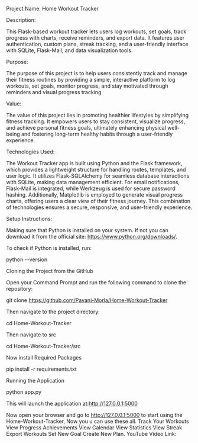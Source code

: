 Project Name: 
Home Workout Tracker

Description: 

This Flask-based workout tracker lets users log workouts, set goals, track progress with charts, receive reminders, and export data. It features user authentication, custom plans, streak tracking, and a user-friendly interface with SQLite, Flask-Mail, and data visualization tools.

Purpose:

The purpose of this project is to help users consistently track and manage their fitness routines by providing a simple, interactive platform to log workouts, set goals, monitor progress, and stay motivated through reminders and visual progress tracking.

Value:

The value of this project lies in promoting healthier lifestyles by simplifying fitness tracking. It empowers users to stay consistent, visualize progress, and achieve personal fitness goals, ultimately enhancing physical well-being and fostering long-term healthy habits through a user-friendly experience.

Technologies Used:

The Workout Tracker app is built using Python and the Flask framework, which provides a lightweight structure for handling routes, templates, and user logic. It utilizes Flask-SQLAlchemy for seamless database interactions with SQLite, making data management efficient. For email notifications, Flask-Mail is integrated, while Werkzeug is used for secure password hashing. Additionally, Matplotlib is employed to generate visual progress charts, offering users a clear view of their fitness journey. This combination of technologies ensures a secure, responsive, and user-friendly experience.

Setup Instructions: 

Making sure that Python is installed on your system. If not you can download it from the official site: https://www.python.org/downloads/.

To check if Python is installed, run:

python --version

Cloning the Project from  the GitHub

Open your Command Prompt and run the following command to clone the repository:

git clone https://github.com/Pavani-Morla/Home-Workout-Tracker

Then navigate to the project directory:

cd Home-Workout-Tracker

Then navigate to src

cd Home-Workout-Tracker/src

Now install Required Packages

pip install -r requirements.txt

Running the Application

python app.py

This will launch the application at:http://127.0.0.1:5000

Now open your browser and go to http://127.0.0.1:5000 to start using the Home-Workout-Tracker, Now you u can use these all. 
Track Your Workouts
View Progress
Achievements
View Calendar
View Statistics
View Streak
Export Workouts
Set New Goal
Create New Plan.
YouTube Video Link:
